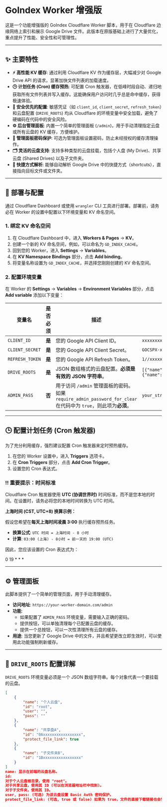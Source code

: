 # GoIndex Worker 增强版

这是一个功能增强版的 GoIndex Cloudflare Worker 脚本，用于在 Cloudflare 边缘网络上索引和展示 Google Drive 文件。此版本在原版基础上进行了大量优化，重点提升了性能、安全性和可管理性。

---

## ✨ 主要特性

* **⚡️ 高性能 KV 缓存**: 通过利用 Cloudflare KV 作为缓存层，大幅减少对 Google Drive API 的请求，显著加快文件列表的加载速度。
* **🕒 计划任务 (Cron) 缓存预热**: 可配置 Cron 触发器，在低峰时段自动、递归地获取所有文件列表并写入缓存。这能确保用户访问时几乎总是命中缓存，获得极速体验。
* **🔐 安全优先的配置**: 敏感凭证（如 `client_id`, `client_secret`, `refresh_token`）和云盘配置 (`DRIVE_ROOTS`) 均从 Cloudflare 的环境变量中安全加载，避免了硬编码在代码中的安全风险。
* **⚙️ 后台管理面板**: 内置一个简单的管理面板 (`/admin`)，用于手动清理指定云盘或所有云盘的 KV 缓存，方便维护。
* **🔑 管理面板密码保护**: 可选为管理面板设置密码，防止未经授权的缓存清理操作。
* **🗂️ 灵活的云盘支持**: 支持多种类型的云盘挂载，包括个人盘 (My Drive)、共享云盘 (Shared Drives) 以及子文件夹。
* **🔗 快捷方式解析**: 能够自动解析 Google Drive 中的快捷方式（shortcuts），直接指向目标文件或文件夹。

---

## 🚀 部署与配置

通过 Cloudflare Dashboard 或使用 `wrangler` CLI 工具进行部署。部署前，请务必在 Worker 的设置中配置以下环境变量和 KV 命名空间。

### 1. 绑定 KV 命名空间

1.  在 Cloudflare Dashboard 中，进入 **Workers & Pages** -> **KV**。
2.  创建一个新的 KV 命名空间，例如，可以命名为 `GD_INDEX_CACHE`。
3.  回到您的 Worker，进入 **Settings** -> **Variables**。
4.  在 **KV Namespace Bindings** 部分，点击 **Add binding**。
5.  将变量名称设置为 `GD_INDEX_CACHE`，并选择您刚刚创建的 KV 命名空间。

### 2. 配置环境变量

在 Worker 的 **Settings** -> **Variables** -> **Environment Variables** 部分，点击 **Add variable** 添加以下变量：

| 变量名          | 是否必须 | 描述                                                                                                             | 示例                                                                                                                    |
| --------------- | -------- | ---------------------------------------------------------------------------------------------------------------- | ----------------------------------------------------------------------------------------------------------------------- |
| `CLIENT_ID`     | **是** | 您的 Google API Client ID。                                                                                      | `xxxxxxxx.apps.googleusercontent.com`                                                                                   |
| `CLIENT_SECRET` | **是** | 您的 Google API Client Secret。                                                                                  | `GOCSPX-xxxxxxxx`                                                                                                       |
| `REFRESH_TOKEN` | **是** | 您的 Google API Refresh Token。                                                                                  | `1//xxxxxxxx`                                                                                                           |
| `DRIVE_ROOTS`   | **是** | JSON 数组格式的云盘配置。**必须是有效的 JSON 字符串**。                                                          | `[{"name":"My Drive","id":"root"},{"name":"ShareDrive","id":"0ABxxxxxxxxxxxx","protect_file_link":true}]`                  |
| `ADMIN_PASS`    | **否** | 用于访问 `/admin` 管理面板的密码。如果 `require_admin_password_for_clear` 在代码中为 `true`，则此项为**必须**。 | `your_strong_password`                                                                                                  |

---

## 🕒 配置计划任务 (Cron 触发器)

为了充分利用缓存，强烈建议配置 Cron 触发器来定时预热缓存。

1.  在您的 Worker 设置中，进入 **Triggers** 选项卡。
2.  在 **Cron Triggers** 部分，点击 **Add Cron Trigger**。
3.  设置您的 Cron 表达式。

### **‼️ 重要提示：时间标准**

Cloudflare Cron 触发器使用 **UTC (协调世界时)** 时间标准，而不是您本地的时间。在设置时，请务必将您的本地时间转换为 UTC 时间。

**上海时间 (CST, UTC+8) 换算示例：**

假设您希望在**每天上海时间凌晨 3:00** 执行缓存预热任务。

* **换算公式**: `UTC 时间 = 上海时间 - 8 小时`
* **计算**: `03:00 (上海) - 8小时 = 前一天的 19:00 (UTC)`

因此，您应该设置的 Cron 表达式为：

0 19 * * *


---

## ⚙️ 管理面板

此脚本提供了一个简单的管理页面，用于手动清理缓存。

* **访问地址**: `https://your-worker-domain.com/admin`
* **功能**:
    * 如果配置了 `ADMIN_PASS` 环境变量，需要输入正确的密码。
    * 提供按钮，可以单独清理每个已配置云盘的缓存。
    * 提供一个总按钮，可以一次性清理所有云盘的缓存。
* **用途**: 当您更新了 Google Drive 中的文件，并且希望更改立即生效时，可以使用此功能强制刷新缓存。

---

## 📝 `DRIVE_ROOTS` 配置详解

`DRIVE_ROOTS` 环境变量必须是一个 JSON 数组字符串。每个对象代表一个要挂载的云盘。

```json
[
    {
        "name": "个人云盘",
        "id": "root",
        "user": "",
        "pass": ""
    },
    {
        "name": "共享盘A",
        "id": "0Axxxxxxxxxxxxxxxxx",
        "protect_file_link": true
    },
    {
        "name": "子文件夹B",
        "id": "1Bxxxxxxxxxxxxxxxxx"
    }
]
name: 显示在前端的云盘名称。
id:
对于个人云盘根目录，使用 "root"。
对于共享云盘，使用其 ID (可以在浏览器地址栏中找到)。
对于子文件夹，使用其 ID。
user, pass: (可选) 为该云盘设置 Basic Auth 密码保护。
protect_file_link: (可选, true 或 false) 如果为 true，文件的直接下载链接也会受到 Basic Auth 的保护。
